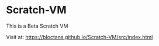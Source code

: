 # Scratch-VM
This is a Beta Scratch VM

Visit at: https://bloctans.github.io/Scratch-VM/src/index.html